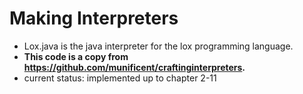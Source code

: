 # Making Interpreters

- Lox.java is the java interpreter for the lox programming language.
- **This code is a copy from https://github.com/munificent/craftinginterpreters.**
- current status: implemented up to chapter 2-11